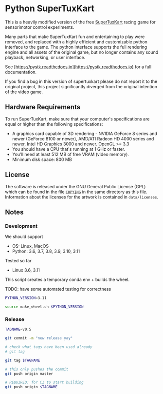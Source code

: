 # Python SuperTuxKart

This is a heavily modified version of the free [SuperTuxKart](https://github.com/supertuxkart/stk-code) racing game for sensorimotor control experiments.

Many parts that make SuperTuxKart fun and entertaining to play were removed, and replaced with a highly efficient and customizable python interface to the game.
The python interface supports the full rendering engine and all assets of the original game, but no longer contains any sound playback, networking, or user interface.

See [https://pystk.readthedocs.io](https://pystk.readthedocs.io) for a full documentation.

If you find a bug in this version of supertuxkart please do not report it to the original project, this project significantly diverged from the original intention of the video game.

## Hardware Requirements
To run SuperTuxKart, make sure that your computer's specifications are equal or higher than the following specifications:

* A graphics card capable of 3D rendering - NVIDIA GeForce 8 series and newer (GeForce 8100 or newer), AMD/ATI Radeon HD 4000 series and newer, Intel HD Graphics 3000 and newer. OpenGL >= 3.3
* You should have a CPU that's running at 1 GHz or faster. 
* You'll need at least 512 MB of free VRAM (video memory).
* Minimum disk space: 800 MB 

## License
The software is released under the GNU General Public License (GPL) which can be found in the file [`COPYING`](/COPYING) in the same directory as this file. Information about the licenses for the artwork is contained in `data/licenses`.

## Notes

### Development

We should support
- OS: Linux, MacOS
- Python: 3.6, 3.7, 3.8, 3.9, 3.10, 3.11

Tested so far
- Linux 3.6, 3.11

This script creates a temporary conda env + builds the wheel.

TODO: have some automated testing for correctness

```bash
PYTHON_VERSION=3.11

source make_wheel.sh $PYTHON_VERSION
```

### Release

```bash
TAGNAME=v0.5

git commit -m "new release yay"

# check what tags have been used already
# git tag

git tag $TAGNAME

# this only pushes the commit
git push origin master

# REQUIRED: for CI to start building
git push origin $TAGNAME


```


